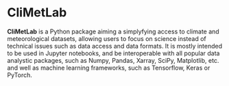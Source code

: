 # CliMetLab

**CliMetLab** is a Python package aiming a simplyfying access to climate and meteorological datasets, allowing users to focus on science instead of
technical issues such as data access and data formats. It is mostly intended to be used in Jupyter notebooks, and be interoperable with all popular
data analystic packages, such as Numpy, Pandas, Xarray, SciPy, Matplotlib, etc. and well as machine learning frameworks, such as Tensorflow, Keras or PyTorch.
